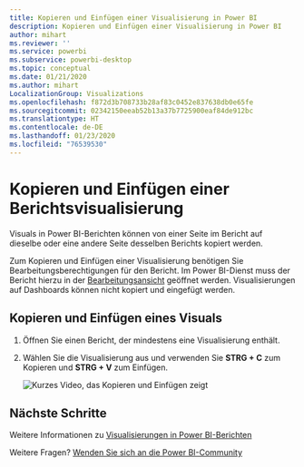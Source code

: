 ```yaml
---
title: Kopieren und Einfügen einer Visualisierung in Power BI
description: Kopieren und Einfügen einer Visualisierung in Power BI
author: mihart
ms.reviewer: ''
ms.service: powerbi
ms.subservice: powerbi-desktop
ms.topic: conceptual
ms.date: 01/21/2020
ms.author: mihart
LocalizationGroup: Visualizations
ms.openlocfilehash: f872d3b708733b28af83c0452e837638db0e65fe
ms.sourcegitcommit: 02342150eeab52b13a37b7725900eaf84de912bc
ms.translationtype: HT
ms.contentlocale: de-DE
ms.lasthandoff: 01/23/2020
ms.locfileid: "76539530"
---
```

# <a name="copy-and-paste-a-report-visualization"></a>Kopieren und Einfügen einer Berichtsvisualisierung
Visuals in Power BI-Berichten können von einer Seite im Bericht auf dieselbe oder eine andere Seite desselben Berichts kopiert werden. 

Zum Kopieren und Einfügen einer Visualisierung benötigen Sie Bearbeitungsberechtigungen für den Bericht. Im Power BI-Dienst muss der Bericht hierzu in der [Bearbeitungsansicht](../consumer/end-user-reading-view.md) geöffnet werden. Visualisierungen auf Dashboards können nicht kopiert und eingefügt werden.

## <a name="copy-and-paste-a-visual"></a>Kopieren und Einfügen eines Visuals

1. Öffnen Sie einen Bericht, der mindestens eine Visualisierung enthält.  

2. Wählen Sie die Visualisierung aus und verwenden Sie **STRG + C** zum Kopieren und **STRG + V** zum Einfügen.      

   ![Kurzes Video, das Kopieren und Einfügen zeigt](media/power-bi-visualization-copy-paste/copypasteviznew.gif)

## <a name="next-steps"></a>Nächste Schritte
Weitere Informationen zu [Visualisierungen in Power BI-Berichten](power-bi-report-visualizations.md)

Weitere Fragen? [Wenden Sie sich an die Power BI-Community](https://community.powerbi.com/)

